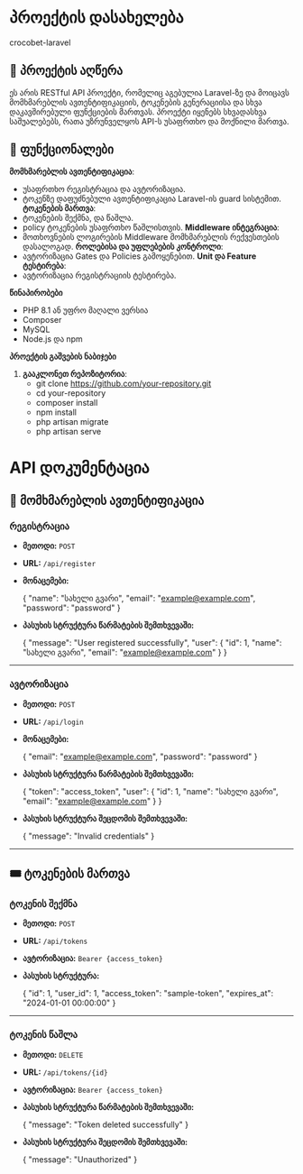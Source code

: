 # პროექტის დასახელება
crocobet-laravel
## 📖 პროექტის აღწერა

ეს არის RESTful API პროექტი, რომელიც აგებულია Laravel-ზე და მოიცავს მომხმარებლის ავთენტიფიკაციის, ტოკენების გენერაციისა და სხვა დაკავშირებული ფუნქციების მართვას. პროექტი იყენებს სხვადასხვა საშუალებებს, რათა უზრუნველყოს API-ს უსაფრთხო და მოქნილი მართვა.

## 🚀 ფუნქციონალები

**მომხმარებლის ავთენტიფიკაცია**:
  - უსაფრთხო რეგისტრაცია და ავტორიზაცია.
  - ტოკენზე დაფუძნებული ავთენტიფიკაცია Laravel-ის guard სისტემით.
**ტოკენების მართვა**:
  - ტოკენების შექმნა, და წაშლა.
  - policy ტოკენების უსაფრთხო წაშლისთვის.
**Middleware ინტეგრაცია**:
  - მოთხოვნების ლოგირების Middleware მომხმარებლის რექვესთების დასალოგად.
**როლებისა და უფლებების კონტროლი**:
  - ავტორიზაცია Gates და Policies გამოყენებით.
**Unit და Feature ტესტირება**:
  - ავტორიზაცია რეგისტრაციის ტესტირება.


**წინაპირობები**
- PHP 8.1 ან უფრო მაღალი ვერსია
- Composer
- MySQL 
- Node.js და npm 

**პროექტის გაშვების ნაბიჯები**

1. **გააკლონეთ რეპოზიტორია**:
   - git clone https://github.com/your-repository.git
   - cd your-repository
   - composer install
   - npm install
   - php artisan migrate
   - php artisan serve

# API დოკუმენტაცია

## 📖 მომხმარებლის ავთენტიფიკაცია

### რეგისტრაცია
- **მეთოდი:** `POST`
- **URL:** `/api/register`
- **მონაცემები:**

  {
    "name": "სახელი გვარი",
    "email": "example@example.com",
    "password": "password"
  }

- **პასუხის სტრუქტურა წარმატების შემთხვევაში:**

  {
    "message": "User registered successfully",
    "user": {
      "id": 1,
      "name": "სახელი გვარი",
      "email": "example@example.com"
    }
  }

---

### ავტორიზაცია
- **მეთოდი:** `POST`
- **URL:** `/api/login`
- **მონაცემები:**

  {
    "email": "example@example.com",
    "password": "password"
  }

- **პასუხის სტრუქტურა წარმატების შემთხვევაში:**

  {
    "token": "access_token",
    "user": {
      "id": 1,
      "name": "სახელი გვარი",
      "email": "example@example.com"
    }
  }

- **პასუხის სტრუქტურა შეცდომის შემთხვევაში:**

  {
    "message": "Invalid credentials"
  }

---

## 🎟️ ტოკენების მართვა

### ტოკენის შექმნა
- **მეთოდი:** `POST`
- **URL:** `/api/tokens`
- **ავტორიზაცია:** `Bearer {access_token}`
- **პასუხის სტრუქტურა:**

  {
    "id": 1,
    "user_id": 1,
    "access_token": "sample-token",
    "expires_at": "2024-01-01 00:00:00"
  }

---

### ტოკენის წაშლა
- **მეთოდი:** `DELETE`
- **URL:** `/api/tokens/{id}`
- **ავტორიზაცია:** `Bearer {access_token}`
- **პასუხის სტრუქტურა წარმატების შემთხვევაში:**

  {
    "message": "Token deleted successfully"
  }

- **პასუხის სტრუქტურა შეცდომის შემთხვევაში:**

  {
    "message": "Unauthorized"
  }





